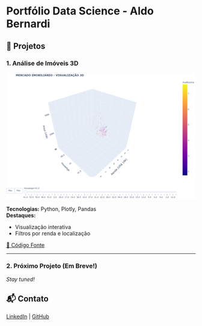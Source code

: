 # Portfólio Data Science - Aldo Bernardi

## 🚀 Projetos

### 1. Análise de Imóveis 3D
[![Preview](assets/images/preview_3d.png)](assets/3d_imoveis.html)

**Tecnologias:** Python, Plotly, Pandas  
**Destaques:**  
- Visualização interativa  
- Filtros por renda e localização  

[🔗 Código Fonte](notebooks/california_housing.ipynb)

---

### 2. Próximo Projeto (Em Breve!)
*Stay tuned!*

## 📬 Contato
[LinkedIn](https://linkedin.com/in/seu-perfil) | [GitHub](https://github.com/aldber)
